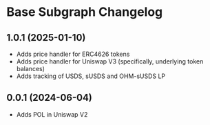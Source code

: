 # Base Subgraph Changelog

## 1.0.1 (2025-01-10)

- Adds price handler for ERC4626 tokens
- Adds price handler for Uniswap V3 (specifically, underlying token balances)
- Adds tracking of USDS, sUSDS and OHM-sUSDS LP

## 0.0.1 (2024-06-04)

- Adds POL in Uniswap V2
